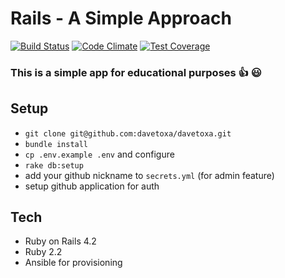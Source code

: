 Rails - A Simple Approach
====

[![Build Status](https://travis-ci.org/davetoxa/davetoxa.svg?branch=master)](https://travis-ci.org/davetoxa/davetoxa)
[![Code Climate](https://codeclimate.com/github/davetoxa/davetoxa/badges/gpa.svg)](https://codeclimate.com/github/davetoxa/davetoxa)
[![Test Coverage](https://codeclimate.com/github/davetoxa/davetoxa/badges/coverage.svg)](https://codeclimate.com/github/davetoxa/davetoxa/coverage)

### This is a simple app for educational purposes :+1: :smiley:
## Setup

* `git clone git@github.com:davetoxa/davetoxa.git`
* `bundle install`
* `cp .env.example .env` and configure
* `rake db:setup`
* add your github nickname to `secrets.yml` (for admin feature)
* setup github application for auth

## Tech
* Ruby on Rails 4.2
* Ruby 2.2
* Ansible for provisioning
